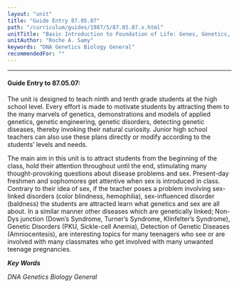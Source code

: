 ```yaml
---
layout: "unit"
title: "Guide Entry 87.05.07"
path: "/curriculum/guides/1987/5/87.05.07.x.html"
unitTitle: "Basic Introduction to Foundation of Life: Genes, Genetics, and Genetic Diseases"
unitAuthor: "Roche A. Samy"
keywords: "DNA Genetics Biology General"
recommendedFor: ""
---
```

<body>
<hr/>
<h4>
Guide Entry to 87.05.07:
</h4>
The unit is designed to teach ninth and tenth grade students at the high school level. Every effort is made to motivate students by attracting them to the many marvels of genetics, demonstrations and models of applied genetics, genetic engineering, genetic disorders, detecting genetic diseases, thereby invoking their natural curiosity. Junior high school teachers can also use these plans directly or modify according to the students’ levels and needs.
<p>
The main aim in this unit is to attract students from the beginning of the class, hold their attention throughout until the end, stimulating many thought-provoking questions about disease problems and sex. Present-day freshmen and sophomores get attentive when sex is introduced in class. Contrary to their idea of sex, if the teacher poses a problem involving sex-linked disorders (color blindness, hemophilia), sex-influenced disorder (baldness) the students are attracted learn what genetics and sex are all about. In a similar manner other diseases which are genetically linked; Non-Dys junction (Down’s Syndrome, Turner’s Syndrome, Klinfelter’s Syndrome), Genetic Disorders (PKU, Sickle-cell Anemia), Detection of Genetic Diseases (Amniocentesis), are interesting topics for many teenagers who see or are involved with many classmates who get involved with many unwanted teenage pregnancies.
</p>
<p>
<b>
<i>
Key Words
</i>
</b>
<br/>
</p>
<p>
<i>
DNA Genetics Biology General
</i>
</p>
</body>